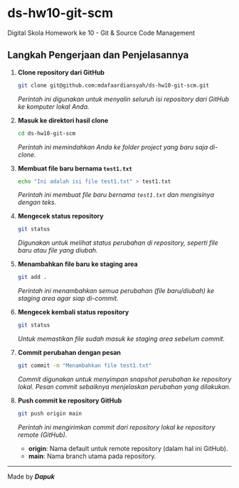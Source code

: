 # ds-hw10-git-scm
Digital Skola Homework ke 10 - Git & Source Code Management

## Langkah Pengerjaan dan Penjelasannya

1. **Clone repository dari GitHub**
   ```bash
   git clone git@github.com:mdafaardiansyah/ds-hw10-git-scm.git
   ```
   *Perintah ini digunakan untuk menyalin seluruh isi repository dari GitHub ke komputer lokal Anda.*

2. **Masuk ke direktori hasil clone**
   ```bash
   cd ds-hw10-git-scm
   ```
   *Perintah ini memindahkan Anda ke folder project yang baru saja di-clone.*

3. **Membuat file baru bernama `test1.txt`**
   ```bash
   echo "Ini adalah isi file test1.txt" > test1.txt
   ```
   *Perintah ini membuat file baru bernama `test1.txt` dan mengisinya dengan teks.*

4. **Mengecek status repository**
   ```bash
   git status
   ```
   *Digunakan untuk melihat status perubahan di repository, seperti file baru atau file yang diubah.*

5. **Menambahkan file baru ke staging area**
   ```bash
   git add .
   ```
   *Perintah ini menambahkan semua perubahan (file baru/diubah) ke staging area agar siap di-commit.*

6. **Mengecek kembali status repository**
   ```bash
   git status
   ```
   *Untuk memastikan file sudah masuk ke staging area sebelum commit.*

7. **Commit perubahan dengan pesan**
   ```bash
   git commit -m "Menambahkan file test1.txt"
   ```
   *Commit digunakan untuk menyimpan snapshot perubahan ke repository lokal. Pesan commit sebaiknya menjelaskan perubahan yang dilakukan.*

8. **Push commit ke repository GitHub**
   ```bash
   git push origin main
   ```
   *Perintah ini mengirimkan commit dari repository lokal ke repository remote (GitHub).*
   - **origin**: Nama default untuk remote repository (dalam hal ini GitHub).
   - **main**: Nama branch utama pada repository.

---

Made by ***Dapuk***
